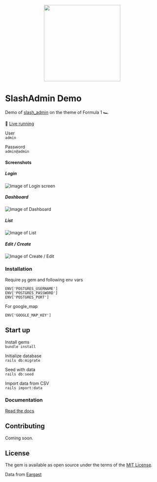 <p align="center">
  <img width="250" src="https://i.imgur.com/Rok5Ocf.png" />
</p>

# SlashAdmin Demo

Demo of [slash_admin](https://github.com/nicovak/slash_admin) on the theme of Formula 1 🏎️

🚀 [Live running](https://slashadmin.herokuapp.com/)

User  
`admin`

Password  
`admin@admin`

#### Screenshots

##### Login
![Image of Login screen](https://i.imgur.com/MJerQSR.jpg)
##### Dashboard
![Image of Dashboard](https://i.imgur.com/0g3wSjw.png)
##### List
![Image of List](https://i.imgur.com/s1egSS3.png)
##### Edit / Create
![Image of Create / Edit](https://i.imgur.com/wf72pZz.png)

### Installation

Require `pg` gem and following env vars

```
ENV['POSTGRES_USERNAME']
ENV['POSTGRES_PASSWORD']
ENV['POSTGRES_PORT']
```

For google_map

```
ENV['GOOGLE_MAP_KEY']
```

## Start up

Install gems  
`bundle install`

Initialize database  
`rails db:migrate`

Seed with data  
`rails db:seed`

Import data from CSV  
`rails import:data`

### Documentation

[Read the docs](https://github.com/nicovak/slash_admin/tree/master/docs/index.md)

## Contributing

Coming soon.

## License
The gem is available as open source under the terms of the [MIT License](http://opensource.org/licenses/MIT).

Data from [Eargast](http://ergast.com/mrd/)
